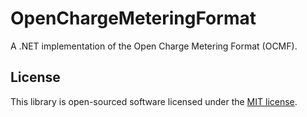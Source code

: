 # OpenChargeMeteringFormat

A .NET implementation of the Open Charge Metering Format (OCMF).

## License

This library is open-sourced software licensed under the [MIT license](LICENSE).
